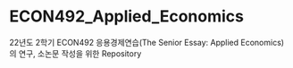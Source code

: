 # ECON492_Applied_Economics
22년도 2학기 ECON492 응용경제연습(The Senior Essay: Applied Economics)의 연구, 소논문 작성을 위한 Repository
